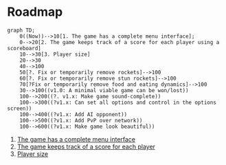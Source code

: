 # Roadmap

```mermaid
graph TD;
    0((Now))-->10[1. The game has a complete menu interface];
    0-->20[2. The game keeps track of a score for each player using a scoreboard]
    10-->30[3. Player size]
    20-->30
    40-->100
    50[?. Fix or temporarily remove rockets]-->100
    60[?. Fix or temporarily remove stun rockets]-->100
    70[?Fix or temporarily remove food and eating dynamics]-->100
    30-->100((v1.0: A minimal viable game can be won/lost))
    100-->200((?. v1.x: Make game sound-complete))
    100-->300((?v1.x: Can set all options and control in the options screen))
    100-->400((?v1.x: Add AI opponent))
    100-->500((?v1.x: Add PvP over network))
    100-->600((?v1.x: Make game look beautiful))
```

 1. [The game has a complete menu interface](https://github.com/tresinformal/game/milestone/1)
 2. [The game keeps track of a score for each player](https://github.com/tresinformal/game/milestone/2)
 3. [Player size](https://github.com/tresinformal/game/milestone/3)

